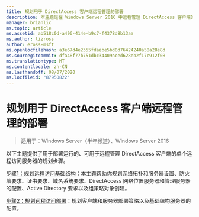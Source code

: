 ```yaml
---
title: 规划用于 DirectAccess 客户端远程管理的部署
description: 本主题是在 Windows Server 2016 中远程管理 DirectAccess 客户端的指南的一部分。
manager: brianlic
ms.topic: article
ms.assetid: ab518c0d-a496-414e-b9c7-f4378d8b13aa
ms.author: lizross
author: eross-msft
ms.openlocfilehash: a3e67d4e2355fdaebe5bd0d76424240a58a28e8d
ms.sourcegitcommit: dfa48f77b751dbc34409aced628eb2f17c912f08
ms.translationtype: MT
ms.contentlocale: zh-CN
ms.lasthandoff: 08/07/2020
ms.locfileid: "87950822"
---
```

# <a name="plan-deployment-for-remote-management-of-directaccess-clients"></a>规划用于 DirectAccess 客户端远程管理的部署

>适用于：Windows Server（半年频道）、Windows Server 2016

以下主题提供了用于部署运行的、可用于远程管理 DirectAccess 客户端的单个远程访问服务器的规划步骤。

[步骤1：规划远程访问基础结构](Step-1-Plan-the-Remote-Access-Infrastructure.md)：本主题帮助你规划网络拓扑和服务器设置、防火墙要求、证书要求、域名系统要求、DirectAccess 网络位置服务器和管理服务器的配置、Active Directory 要求以及组策略对象创建。

[步骤2：规划远程访问部署](Step-2-Plan-the-Remote-Access-Deployment.md)：规划客户端和服务器部署策略以及基础结构服务器的配置。




